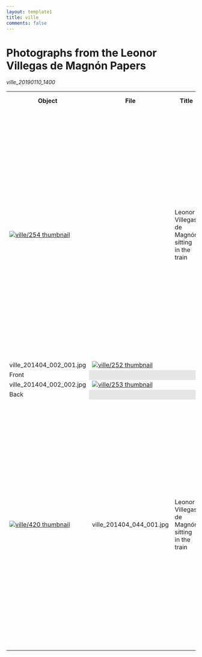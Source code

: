 ```yaml
---
layout: template1
title: ville
comments: false
---
```


# Photographs from the Leonor Villegas de Magnón Papers
_ville_20190110_1400_

<table>
  <tr>
    <th>Object</th>
    <th>File</th>
    <th>Title</th>
    <th>Alternate Title</th>
    <th>Series Title</th>
    <th>Creator</th>
    <th>Contributor</th>
    <th>Publisher</th>
    <th>Date</th>
    <th>Language</th>
    <th>Description</th>
    <th>Subject</th>
    <th>Place</th>
    <th>Time Period</th>
    <th>Genre</th>
    <th>Format</th>
    <th>Type</th>
    <th>Extent</th>
    <th>Collection</th>
    <th>Identifier</th>
    <th>ArchivesSpace URI</th>
    <th>Donor</th>
    <th>Rights</th>
    <th>Access Rights</th>
    <th>Note</th>
  </tr>
  <tr>
    <td>
      <a href="http://digital.lib.uh.edu/collection/ville/item/254">
        <img src="http://digital.lib.uh.edu/contentdm/image/thumbnail/ville/254" alt="ville/254 thumbnail"/>
      </a>
    </td>
    <td></td>
    <td>Leonor Villegas de Magnón sitting in the train</td>
    <td style="background-color: #e6e6e6"/>
    <td style="background-color: #e6e6e6"/>
    <td style="background-color: #e6e6e6"/>
    <td style="background-color: #e6e6e6"/>
    <td style="background-color: #e6e6e6"/>
    <td>
      <ul>
        <li>1914-07-17</li>
        <li>July 17, 1914</li>
      </ul>
    </td>
    <td>
      <ul>
        <li>spa</li>
        <li>Spanish</li>
      </ul>
    </td>
    <td>Inscription on front: "Banda del Gral. Murguía. Charcas. Jul. 17, 1914. Fot. E. Montoya de la C. B. Nacional"</td>
    <td>Villegas de Magnón, Leonor</td>
    <td>Mexico</td>
    <td style="background-color: #e6e6e6"/>
    <td>
      <ul>
        <li>black-and-white photographs</li>
        <li>photographs</li>
      </ul>
    </td>
    <td style="background-color: #e6e6e6"/>
    <td>Image</td>
    <td style="background-color: #e6e6e6"/>
    <td>
      <ul>
        <li>Leonor Villegas de Magnón Papers</li>
        <li>Photographs from the Leonor Villegas de Magnón Papers</li>
        <li>Special Collections, University of Houston Libraries</li>
      </ul>
    </td>
    <td>ID 2008-015, Box 7, Folder 1, Item 2</td>
    <td>/repositories/2/archival_objects/1766</td>
    <td style="background-color: #e6e6e6"/>
    <td>In Copyright: This item is protected by copyright. Copyright to this resource is held by the creator or current rights holder, and the resource is provided here for educational purposes. It may not be reproduced or distributed in any format without permission of the copyright owner. Users assume full responsibility for any infringement of copyright or related rights.</td>
    <td style="background-color: #e6e6e6"/>
    <td>Permission to publish or reprint this resource must be requested from Arte Publico Press at https://artepublicopress.com/permissions/.</td>
    <tr>
      <td>ville_201404_002_001.jpg</td>
      <td>
        <a href="http://digital.lib.uh.edu/collection/ville/item/254/show/252">
          <img src="http://digital.lib.uh.edu/contentdm/image/thumbnail/ville/252" alt="ville/252 thumbnail"/>
        </a>
      </td>
    </tr>
    <td>Front</td>
    <td style="background-color: #e6e6e6"/>
    <td style="background-color: #e6e6e6"/>
    <td style="background-color: #e6e6e6"/>
    <td style="background-color: #e6e6e6"/>
    <td style="background-color: #e6e6e6"/>
    <td style="background-color: #e6e6e6"/>
    <td style="background-color: #e6e6e6"/>
    <td style="background-color: #e6e6e6"/>
    <td style="background-color: #e6e6e6"/>
    <td style="background-color: #e6e6e6"/>
    <td style="background-color: #e6e6e6"/>
    <td style="background-color: #e6e6e6"/>
    <td style="background-color: #e6e6e6"/>
    <td style="background-color: #e6e6e6"/>
    <td style="background-color: #e6e6e6"/>
    <td style="background-color: #e6e6e6"/>
    <td style="background-color: #e6e6e6"/>
    <td style="background-color: #e6e6e6"/>
    <td style="background-color: #e6e6e6"/>
    <td style="background-color: #e6e6e6"/>
    <td style="background-color: #e6e6e6"/>
    <td style="background-color: #e6e6e6"/>
    <tr>
      <td>ville_201404_002_002.jpg</td>
      <td>
        <a href="http://digital.lib.uh.edu/collection/ville/item/254/show/253">
          <img src="http://digital.lib.uh.edu/contentdm/image/thumbnail/ville/253" alt="ville/253 thumbnail"/>
        </a>
      </td>
    </tr>
    <td>Back</td>
    <td style="background-color: #e6e6e6"/>
    <td style="background-color: #e6e6e6"/>
    <td style="background-color: #e6e6e6"/>
    <td style="background-color: #e6e6e6"/>
    <td style="background-color: #e6e6e6"/>
    <td style="background-color: #e6e6e6"/>
    <td style="background-color: #e6e6e6"/>
    <td style="background-color: #e6e6e6"/>
    <td style="background-color: #e6e6e6"/>
    <td style="background-color: #e6e6e6"/>
    <td style="background-color: #e6e6e6"/>
    <td style="background-color: #e6e6e6"/>
    <td style="background-color: #e6e6e6"/>
    <td style="background-color: #e6e6e6"/>
    <td style="background-color: #e6e6e6"/>
    <td style="background-color: #e6e6e6"/>
    <td style="background-color: #e6e6e6"/>
    <td style="background-color: #e6e6e6"/>
    <td style="background-color: #e6e6e6"/>
    <td style="background-color: #e6e6e6"/>
    <td style="background-color: #e6e6e6"/>
    <td style="background-color: #e6e6e6"/>
  </tr>
  <tr>
    <td>
      <a href="http://digital.lib.uh.edu/collection/ville/item/420">
        <img src="http://digital.lib.uh.edu/contentdm/image/thumbnail/ville/420" alt="ville/420 thumbnail"/>
      </a>
    </td>
    <td>ville_201404_044_001.jpg</td>
    <td>Leonor Villegas de Magnón sitting in the train</td>
    <td style="background-color: #e6e6e6"/>
    <td style="background-color: #e6e6e6"/>
    <td style="background-color: #e6e6e6"/>
    <td style="background-color: #e6e6e6"/>
    <td style="background-color: #e6e6e6"/>
    <td>
      <ul>
        <li>1914-07-16</li>
        <li>July 16, 1914</li>
      </ul>
    </td>
    <td>
      <ul>
        <li>spa</li>
        <li>Spanish</li>
      </ul>
    </td>
    <td>Inscription below: "Banda del Gral. Murguía. Charcas. Julio 16, 1914. Fot. E. Montoya de la C. B. Nacional"</td>
    <td>Villegas de Magnón, Leonor</td>
    <td>Mexico</td>
    <td style="background-color: #e6e6e6"/>
    <td>
      <ul>
        <li>black-and-white photographs</li>
        <li>photographs</li>
      </ul>
    </td>
    <td style="background-color: #e6e6e6"/>
    <td>Image</td>
    <td style="background-color: #e6e6e6"/>
    <td>
      <ul>
        <li>Leonor Villegas de Magnón Papers</li>
        <li>Photographs from the Leonor Villegas de Magnón Papers</li>
        <li>Special Collections, University of Houston Libraries</li>
      </ul>
    </td>
    <td>ID 2008-015, Box 7, Folder 2, Item 14</td>
    <td>/repositories/2/archival_objects/1756</td>
    <td style="background-color: #e6e6e6"/>
    <td>In Copyright: This item is protected by copyright. Copyright to this resource is held by the creator or current rights holder, and the resource is provided here for educational purposes. It may not be reproduced or distributed in any format without permission of the copyright owner. Users assume full responsibility for any infringement of copyright or related rights.</td>
    <td style="background-color: #e6e6e6"/>
    <td>Permission to publish or reprint this resource must be requested from Arte Publico Press at https://artepublicopress.com/permissions/.</td>
  </tr>
</table>
<br/>
<br/>
<to_s/>
